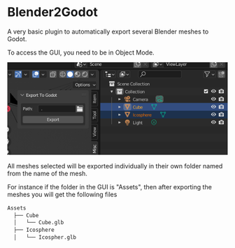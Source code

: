 # Blender2Godot
A very basic plugin to automatically export several Blender meshes to Godot.

To access the GUI, you need to be in Object Mode.

![asd](https://github.com/Perococco/Blender2Godot/blob/develop/doc/eg.png?raw=true)

All meshes selected will be exported individually in their own folder named from the name of the mesh. 

For instance if the folder in the GUI is "Assets", then after exporting the meshes you will get the following files

```bash
Assets
  ├── Cube
  │   └── Cube.glb
  ├── Icosphere
  │   └── Icospher.glb
```
